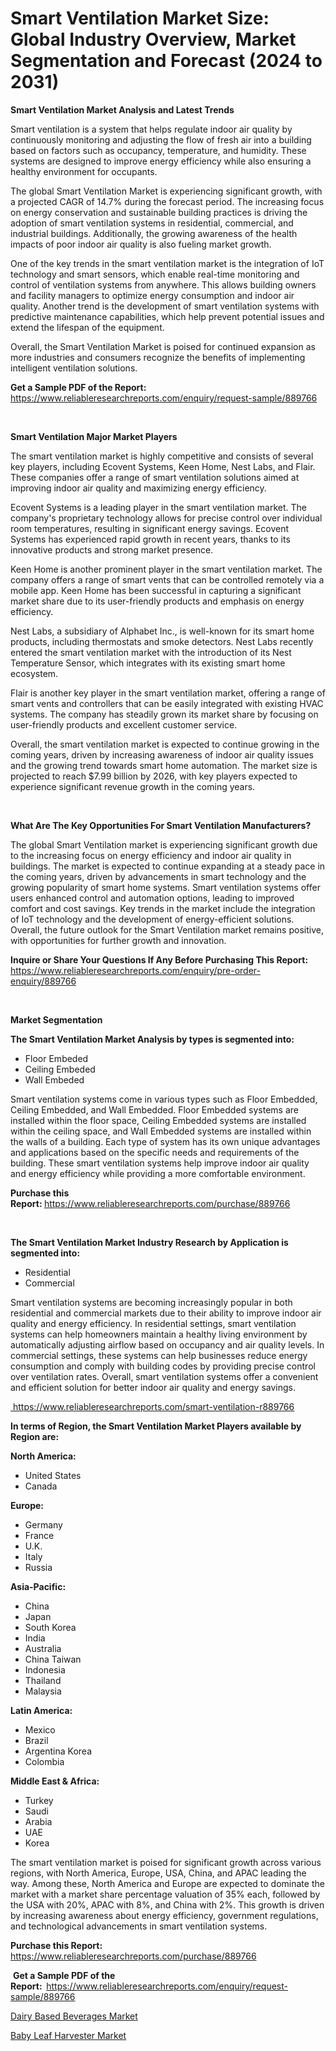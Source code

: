 <p><h1>Smart Ventilation Market Size: Global Industry Overview, Market Segmentation and Forecast (2024 to 2031)</h1></p><p><strong>Smart Ventilation Market Analysis and Latest Trends</strong></p>
<p><p>Smart ventilation is a system that helps regulate indoor air quality by continuously monitoring and adjusting the flow of fresh air into a building based on factors such as occupancy, temperature, and humidity. These systems are designed to improve energy efficiency while also ensuring a healthy environment for occupants.</p><p>The global Smart Ventilation Market is experiencing significant growth, with a projected CAGR of 14.7% during the forecast period. The increasing focus on energy conservation and sustainable building practices is driving the adoption of smart ventilation systems in residential, commercial, and industrial buildings. Additionally, the growing awareness of the health impacts of poor indoor air quality is also fueling market growth.</p><p>One of the key trends in the smart ventilation market is the integration of IoT technology and smart sensors, which enable real-time monitoring and control of ventilation systems from anywhere. This allows building owners and facility managers to optimize energy consumption and indoor air quality. Another trend is the development of smart ventilation systems with predictive maintenance capabilities, which help prevent potential issues and extend the lifespan of the equipment.</p><p>Overall, the Smart Ventilation Market is poised for continued expansion as more industries and consumers recognize the benefits of implementing intelligent ventilation solutions.</p></p>
<p><strong>Get a Sample PDF of the Report:&nbsp;</strong> <a href="https://www.reliableresearchreports.com/enquiry/request-sample/889766">https://www.reliableresearchreports.com/enquiry/request-sample/889766</a></p>
<p>&nbsp;</p>
<p><strong>Smart Ventilation Major Market Players</strong></p>
<p><p>The smart ventilation market is highly competitive and consists of several key players, including Ecovent Systems, Keen Home, Nest Labs, and Flair. These companies offer a range of smart ventilation solutions aimed at improving indoor air quality and maximizing energy efficiency.</p><p>Ecovent Systems is a leading player in the smart ventilation market. The company's proprietary technology allows for precise control over individual room temperatures, resulting in significant energy savings. Ecovent Systems has experienced rapid growth in recent years, thanks to its innovative products and strong market presence.</p><p>Keen Home is another prominent player in the smart ventilation market. The company offers a range of smart vents that can be controlled remotely via a mobile app. Keen Home has been successful in capturing a significant market share due to its user-friendly products and emphasis on energy efficiency.</p><p>Nest Labs, a subsidiary of Alphabet Inc., is well-known for its smart home products, including thermostats and smoke detectors. Nest Labs recently entered the smart ventilation market with the introduction of its Nest Temperature Sensor, which integrates with its existing smart home ecosystem.</p><p>Flair is another key player in the smart ventilation market, offering a range of smart vents and controllers that can be easily integrated with existing HVAC systems. The company has steadily grown its market share by focusing on user-friendly products and excellent customer service.</p><p>Overall, the smart ventilation market is expected to continue growing in the coming years, driven by increasing awareness of indoor air quality issues and the growing trend towards smart home automation. The market size is projected to reach $7.99 billion by 2026, with key players expected to experience significant revenue growth in the coming years.</p></p>
<p>&nbsp;</p>
<p><strong>What Are The Key Opportunities For Smart Ventilation Manufacturers?</strong></p>
<p><p>The global Smart Ventilation market is experiencing significant growth due to the increasing focus on energy efficiency and indoor air quality in buildings. The market is expected to continue expanding at a steady pace in the coming years, driven by advancements in smart technology and the growing popularity of smart home systems. Smart ventilation systems offer users enhanced control and automation options, leading to improved comfort and cost savings. Key trends in the market include the integration of IoT technology and the development of energy-efficient solutions. Overall, the future outlook for the Smart Ventilation market remains positive, with opportunities for further growth and innovation.</p></p>
<p><strong>Inquire or Share Your Questions If Any Before Purchasing This Report:</strong> <a href="https://www.reliableresearchreports.com/enquiry/pre-order-enquiry/889766">https://www.reliableresearchreports.com/enquiry/pre-order-enquiry/889766</a></p>
<p>&nbsp;</p>
<p><strong>Market Segmentation</strong></p>
<p><strong>The Smart Ventilation Market Analysis by types is segmented into:</strong></p>
<p><ul><li>Floor Embeded</li><li>Ceiling Embeded</li><li>Wall Embeded</li></ul></p>
<p><p>Smart ventilation systems come in various types such as Floor Embedded, Ceiling Embedded, and Wall Embedded. Floor Embedded systems are installed within the floor space, Ceiling Embedded systems are installed within the ceiling space, and Wall Embedded systems are installed within the walls of a building. Each type of system has its own unique advantages and applications based on the specific needs and requirements of the building. These smart ventilation systems help improve indoor air quality and energy efficiency while providing a more comfortable environment.</p></p>
<p><strong>Purchase this Report:&nbsp;</strong><a href="https://www.reliableresearchreports.com/purchase/889766">https://www.reliableresearchreports.com/purchase/889766</a></p>
<p>&nbsp;</p>
<p><strong>The Smart Ventilation Market Industry Research by Application is segmented into:</strong></p>
<p><ul><li>Residential</li><li>Commercial</li></ul></p>
<p><p>Smart ventilation systems are becoming increasingly popular in both residential and commercial markets due to their ability to improve indoor air quality and energy efficiency. In residential settings, smart ventilation systems can help homeowners maintain a healthy living environment by automatically adjusting airflow based on occupancy and air quality levels. In commercial settings, these systems can help businesses reduce energy consumption and comply with building codes by providing precise control over ventilation rates. Overall, smart ventilation systems offer a convenient and efficient solution for better indoor air quality and energy savings.</p></p>
<p><a href="https://www.reliableresearchreports.com/smart-ventilation-r889766">&nbsp;https://www.reliableresearchreports.com/smart-ventilation-r889766</a></p>
<p><strong>In terms of Region, the Smart Ventilation Market Players available by Region are:</strong></p>
<p>
    <p> <strong> North America: </strong>
        <ul>
            <li>United States</li>
            <li>Canada</li>
        </ul>
        </p> 
    <p> <strong> Europe: </strong>
        <ul>
            <li>Germany</li>
            <li>France</li>
            <li>U.K.</li>
            <li>Italy</li>
            <li>Russia</li>
        </ul>
        </p> 
    <p> <strong> Asia-Pacific: </strong>
        <ul>
            <li>China</li>
            <li>Japan</li>
            <li>South Korea</li>
            <li>India</li>
            <li>Australia</li>
            <li>China Taiwan</li>
            <li>Indonesia</li>
            <li>Thailand</li>
            <li>Malaysia</li>
        </ul>
        </p> 
    <p> <strong> Latin America: </strong>
        <ul>
            <li>Mexico</li>
            <li>Brazil</li>
            <li>Argentina Korea</li>
            <li>Colombia</li>
        </ul>
        </p> 
    <p> <strong> Middle East & Africa: </strong>
        <ul>
            <li>Turkey</li>
            <li>Saudi</li>
            <li>Arabia</li>
            <li>UAE</li>
            <li>Korea</li>
        </ul>
    </p>
    </p>
<p><p>The smart ventilation market is poised for significant growth across various regions, with North America, Europe, USA, China, and APAC leading the way. Among these, North America and Europe are expected to dominate the market with a market share percentage valuation of 35% each, followed by the USA with 20%, APAC with 8%, and China with 2%. This growth is driven by increasing awareness about energy efficiency, government regulations, and technological advancements in smart ventilation systems.</p></p>
<p><strong>Purchase this Report: </strong><a href="https://www.reliableresearchreports.com/purchase/889766">https://www.reliableresearchreports.com/purchase/889766</a></p>
<p>&nbsp;<strong>Get a Sample PDF of the Report:&nbsp;&nbsp;</strong><a href="https://www.reliableresearchreports.com/enquiry/request-sample/889766">https://www.reliableresearchreports.com/enquiry/request-sample/889766</a></p>
<p><strong></strong></p>
<p><p><a href="https://github.com/iprahimabdulrahmman/Market-Research-Report-List-1/blob/main/dairy-based-beverages-market.md">Dairy Based Beverages Market</a></p><p><a href="https://view.publitas.com/reportprime-1/baby-leaf-harvester-industry-analysis-report-its-market-size-share-trends-by-application-region-competitive-strategies-2024-2031/">Baby Leaf Harvester Market</a></p></p>